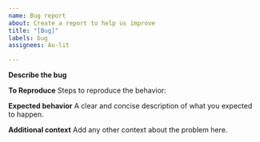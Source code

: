 ```yaml
---
name: Bug report
about: Create a report to help us improve
title: "[Bug]"
labels: bug
assignees: Au-lit

---
```


**Describe the bug**
<!--A clear and concise description of what the bug is.-->

**To Reproduce**
Steps to reproduce the behavior:

**Expected behavior**
A clear and concise description of what you expected to happen.

**Additional context**
Add any other context about the problem here.
